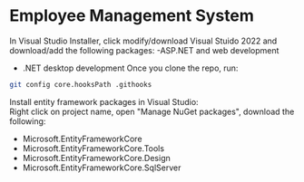 # Employee Management System
In Visual Studio Installer, click modify/download Visual Stuido 2022 and download/add the following packages:
-ASP.NET and web development
- .NET desktop development
Once you clone the repo, run:
```bash
git config core.hooksPath .githooks  
```
Install entity framework packages in Visual Studio:  
Right click on project name, open "Manage NuGet packages", download the following:  
- Microsoft.EntityFrameworkCore  
- Microsoft.EntityFrameworkCore.Tools  
- Microsoft.EntityFrameworkCore.Design  
- Microsoft.EntityFrameworkCore.SqlServer  
